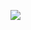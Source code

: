 ![](https://img1.daumcdn.net/thumb/R1280x0/?scode=mtistory2&fname=https%3A%2F%2Fblog.kakaocdn.net%2Fdn%2FbgJulS%2FbtqCF6jGje1%2FSKlpVs8fNpVCjIzPc4BK4k%2Fimg.jpg)
